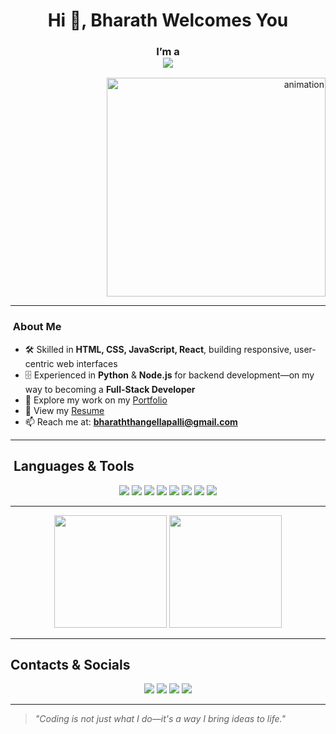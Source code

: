 <h1 align="center">Hi 👋, Bharath Welcomes You</h1>

<h3 align="center">
  I’m a <br>
             <img src="https://readme-typing-svg.herokuapp.com?lines=Frontend+Developer;+Full-Stack+Enthusiast;&right=true&width=400&height=50"/>
</h3>

<p align="right">
  <img src="https://github.com/yourusername/yourusername/blob/main/your-animation.gif" alt="animation" width="350px" />
</p>

---

### ​ About Me
- 🛠 Skilled in **HTML, CSS, JavaScript, React**, building responsive, user-centric web interfaces  
- 🗄️ Experienced in **Python** & **Node.js** for backend development—on my way to becoming a **Full-Stack Developer**  
- 💼 Explore my work on my [Portfolio](YOUR_PORTFOLIO_LINK)  
- 📄 View my [Resume](YOUR_RESUME_LINK)  
- 📫 Reach me at: **bharaththangellapalli@gmail.com**

---

## ​ Languages & Tools
<div align="center">
  <img src="https://img.shields.io/badge/HTML5-E34F26?style=for-the-badge&logo=html5&logoColor=white" />
  <img src="https://img.shields.io/badge/CSS3-1572B6?style=for-the-badge&logo=css3&logoColor=white" />
  <img src="https://img.shields.io/badge/JavaScript-F7DF1E?style=for-the-badge&logo=javascript&logoColor=black" />
  <img src="https://img.shields.io/badge/React-61DAFB?style=for-the-badge&logo=react&logoColor=black" />
  <img src="https://img.shields.io/badge/Node.js-339933?style=for-the-badge&logo=nodedotjs&logoColor=white" />
  <img src="https://img.shields.io/badge/Python-3776AB?style=for-the-badge&logo=python&logoColor=white" />
  <img src="https://img.shields.io/badge/Git-F05032?style=for-the-badge&logo=git&logoColor=white" />
  <img src="https://img.shields.io/badge/GitHub-100000?style=for-the-badge&logo=github&logoColor=white" />
</div>

---

<!-- GitHub Stats -->
<p align="center">
  <img src="https://github-readme-stats.vercel.app/api?username=Bharath-max261&show_icons=true&theme=dark" height="180em"/>
  <img src="https://streak-stats.demolab.com?user=Bharath-max261&theme=dark&hide_border=true" height="180em"/>
</p>



---

##  Contacts & Socials  
<p align="center">
  <a href="YOUR_LINKEDIN_URL"><img src="https://img.shields.io/badge/LinkedIn-0077B5?style=for-the-badge&logo=linkedin&logoColor=white" /></a>
  <a href="mailto:your.email@example.com"><img src="https://img.shields.io/badge/Email-D14836?style=for-the-badge&logo=gmail&logoColor=white" /></a>
  <a href="https://github.com/YOUR_USERNAME"><img src="https://img.shields.io/badge/GitHub-100000?style=for-the-badge&logo=github&logoColor=white" /></a>
  <a href="YOUR_PORTFOLIO_LINK"><img src="https://img.shields.io/badge/Portfolio-000000?style=for-the-badge&logo=About.me&logoColor=white" /></a>
</p>

---

>*"Coding is not just what I do—it's a way I bring ideas to life."*
